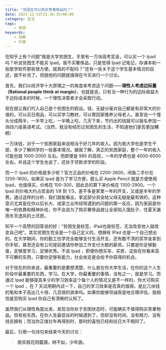 ```yaml
---
title: "贫困生可以购买贵重物品吗？"
date: 2021-12-23T22:36:35+08:00
category: 生活
tags:
    - 思想
keywords:
    - 消费
    - 价值
---
```


在知乎上有个问题“我是大学贫困生，手里有一万块高考奖金，可以买一个 Ipad 吗？听说贫困生不能买 Ipad。我不买奢侈品，只是觉得 Ipad 记笔记，存课本和一些医学软件那些很方便。就真的不配吗？”还有一些关于这个学生基本情况的自述，就不补充了。但就他的问题就值得在今天进行一个讨论。



首先，我们以经济学十大原理之一的角度来考虑这个问题——**理性人考虑边际量（Rational people think at margin）**，也就是说，只有当一种行为的边际收益大于边际成本的时候，一个理性决策者才会采取行动。



现在就让我们代入自己是个贫困生的假设。钱，无疑分毫对自己都是有非常大的价值的，可以买日用品，可以买学习教材，可以寄回家赡养父母老人。甚至说一个馒头分成两半，一半早上吃，一半晚上吃，几天下来，节约出的钱就可以报名参加一场四六级英语考试。（当然，我没有经历过贫困生的生活，不知道他们是否更加糟糕）



一万块钱，对于一个贫困家庭来说相当于好几年的收入。因为我大学也是学生干部，多少了解同学的一些基本情况。据我了解，真正的贫困家庭，整个一年的收入可能也就 1000-2000 左右。而即便是 985 的高校，一年的学费也是 4000-6000 左右。并且这个学生也说了，还处于贷款求学的阶段。



而一个 Ipad 的价格是多少呢？官方正品的价格在 2200-2600，闲鱼二手价在 1200-1600。如果买 Ipad 是为了学习方便，那么买 Apple Pencil 就是方便使用 Ipad，也值得买，价格在 100-300，因此总的算下来价格在 1300-2900。一个 Ipad 的价格大约占奖金的 1/8 到 1/3，差不多是家里一年的开支，又或是半年的学费。通过这样的分析，我们就能看出，拿这部分资金给父母无疑是最有效的，这种意识尤其是在你以后长大、成家立业所经常遇到的问题的第一反应，因为家庭是你唯一的依靠和精神补给，你不会说为了购买奢侈品就让全家陷入饿肚子、住夏天漏雨冬天透风的土坯房。



知乎一个高赞的回答说的好：“贫困生是标签，iPad也是标签，无法改变他人就改变自己吧”。其实贫困生完全是一个自己定义的，想拥有 IPad 也是一个自己想出的。在大学期间，你的勤工俭学完全能够支付生活开支，还有数不清的奖学金拿到你手软，甚至还会有公司提前邀请你参加工作支付大额的薪资。只要是你足够勤奋，足够爱学习，足够优秀。不说 Ipad ，即便你想买车、买房，这些在你看来高不可攀的东西，只要你足够有能力，社会肯定是会给予你获得的机会。



对于现在的你来说，最重要的是要想清楚，什么是在你大学生活，在你的这个人生阶段中最重要的东西，学习。在大学，你最重要的事情，没有之一，就是学习。而通过 Ipad 能够提高多少的学习效率这个每个人的情况又是不一样的，你大可购买一个 Ipad ，在 7 天试用期内试一下，自己的学习效率是否真的值得。是比几块钱的笔和本子高出几十倍、几百倍的效率吗。如果你能够坦诚真是地合理评估，我相信是否购买 Ipad 你自己有清晰的认知了。



虽然我们从理性角度出发，发现当你处于贫困状态时，可能确实不值得购买贵重物品。但有些东西，在你人生最低谷的时候遇到了，但却没有时间、没有精力、没有钱去拥有；而当你正值壮年再得到时，那时的喜悦已经和往日大不相同了。



最后，引用一句诗句来结束今天的讨论：

> **欲买桂花同载酒，终不似，少年游。**

